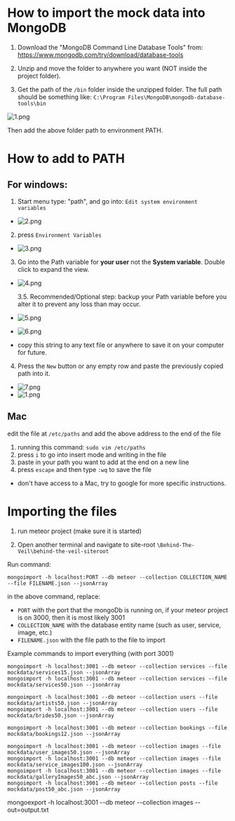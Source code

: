 # How to import the mock data into MongoDB

1. Download the "MongoDB Command Line Database Tools" from: https://www.mongodb.com/try/download/database-tools

2. Unzip and move the folder to anywhere you want (NOT inside the project folder).

3. Get the path of the `/bin` folder inside the unzipped folder. The full path should be something like: `C:\Program Files\MongoDB\mongodb-database-tools\bin`

![1.png](images/1.png)

Then add the above folder path to environment PATH.

# How to add to PATH

## For windows:

1. Start menu type: "path", and go into: `Edit system environment variables`

- ![2.png](images/2.png)

2. press `Environment Variables`

- ![3.png](images/3.png)

3. Go into the Path variable for **your user** not the **System variable**. Double click to expand the view.

- ![4.png](images/4.png)

  3.5. Recommended/Optional step: backup your Path variable before you alter it to prevent any loss than may occur.

- ![5.png](images/5.png)
- ![6.png](images/6.png)
- copy this string to any text file or anywhere to save it on your computer for future.

4. Press the `New` button or any empty row and paste the previously copied path into it.

- ![7.png](images/7.png)
- ![1.png](images/1.png)

## Mac

edit the file at `/etc/paths` and add the above address to the end of the file

1. running this command: `sudo vim /etc/paths`
2. press `i` to go into insert mode and writing in the file
3. paste in your path you want to add at the end on a new line
4. press `escape` and then type `:wq` to save the file

- don't have access to a Mac, try to google for more specific instructions.

# Importing the files

1. run meteor project (make sure it is started)

2. Open another terminal and navigate to site-root `\Behind-The-Veil\behind-the-veil-siteroot`

Run command:

```
mongoimport -h localhost:PORT --db meteor --collection COLLECTION_NAME --file FILENAME.json --jsonArray
```

in the above command, replace:

- `PORT` with the port that the mongoDb is running on, if your meteor project is on 3000, then it is most likely 3001
- `COLLECTION_NAME` with the database entity name (such as user, service, image, etc.)
- `FILENAME.json` with the file path to the file to import

Example commands to import everything (with port 3001)

```
mongoimport -h localhost:3001 --db meteor --collection services --file mockdata/services15.json --jsonArray
mongoimport -h localhost:3001 --db meteor --collection services --file mockdata/services50.json --jsonArray

mongoimport -h localhost:3001 --db meteor --collection users --file mockdata/artists50.json --jsonArray
mongoimport -h localhost:3001 --db meteor --collection users --file mockdata/brides50.json --jsonArray

mongoimport -h localhost:3001 --db meteor --collection bookings --file mockdata/bookings12.json --jsonArray

mongoimport -h localhost:3001 --db meteor --collection images --file mockdata/user_images50.json --jsonArray
mongoimport -h localhost:3001 --db meteor --collection images --file mockdata/service_images100.json --jsonArray
mongoimport -h localhost:3001 --db meteor --collection images --file mockdata/galleryImages50_abc.json --jsonArray
mongoimport -h localhost:3001 --db meteor --collection posts --file mockdata/post50_abc.json --jsonArray
```

mongoexport -h localhost:3001 --db meteor --collection images --out=output.txt

```

```
